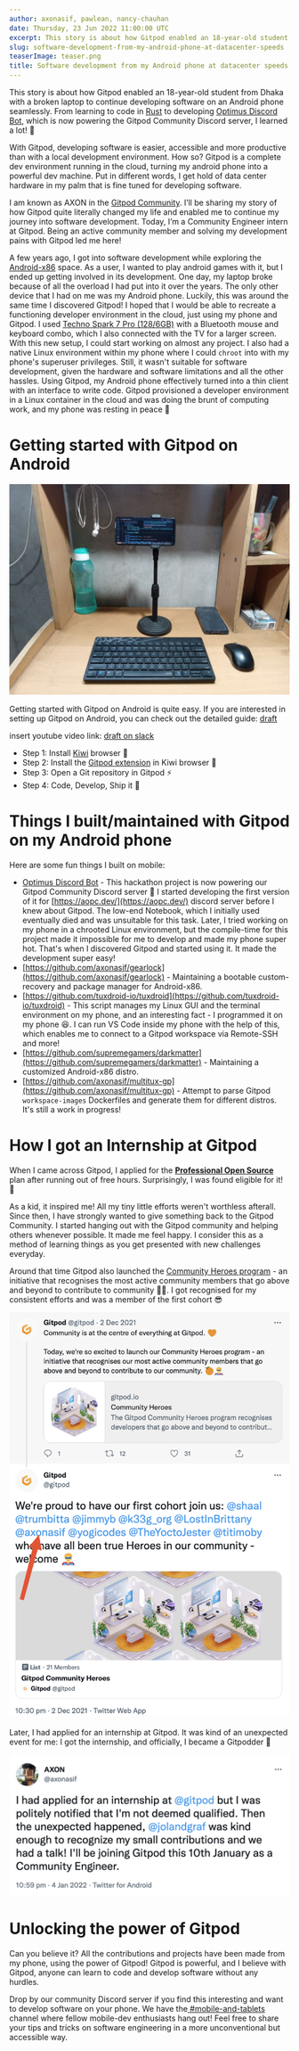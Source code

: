 ```yaml
---
author: axonasif, pawlean, nancy-chauhan
date: Thursday, 23 Jun 2022 11:00:00 UTC
excerpt: This story is about how Gitpod enabled an 18-year-old student from Dhaka with a broken laptop to continue developing software on an Android phone seamlessly
slug: software-development-from-my-android-phone-at-datacenter-speeds
teaserImage: teaser.png
title: Software development from my Android phone at datacenter speeds
---
```


<script context="module">
  export const prerender = true;
</script>

<!-- You have some errors, warnings, or alerts. If you are using reckless mode, turn it off to see inline alerts.
* ERRORs: 0
* WARNINGs: 0
* ALERTS: 4 -->

<!-- ![alt_text](images/image1.jpg "image_tooltip")
 \
_This is how my phone setup used to look like_ -->

This story is about how Gitpod enabled an 18-year-old student from Dhaka with a broken laptop to continue developing software on an Android phone seamlessly. From learning to code in [Rust](https://www.rust-lang.org/learn) to developing [Optimus Discord Bot](https://github.com/supremegamers/optimus), which is now powering the Gitpod Community Discord server, I learned a lot! 🥳

With Gitpod, developing software is easier, accessible and more productive than with a local development environment. How so? Gitpod is a complete dev environment running in the cloud, turning my android phone into a powerful dev machine. Put in different words, I get hold of data center hardware in my palm that is fine tuned for developing software.

I am known as AXON in the [Gitpod Community](https://www.gitpod.io/chat). I’ll be sharing my story of how Gitpod quite literally changed my life and enabled me to continue my journey into software development. Today, I’m a Community Engineer intern at Gitpod. Being an active community member and solving my development pains with Gitpod led me here!

A few years ago, I got into software development while exploring the [Android-x86](https://www.android-x86.org/) space. As a user, I wanted to play android games with it, but I ended up getting involved in its development. One day, my laptop broke because of all the overload I had put into it over the years. The only other device that I had on me was my Android phone. Luckily, this was around the same time I discovered Gitpod! I hoped that I would be able to recreate a functioning developer environment in the cloud, just using my phone and Gitpod. I used [Techno Spark 7 Pro (128/6GB)](https://www.gsmarena.com/tecno_spark_7_pro-10884.php) with a Bluetooth mouse and keyboard combo, which I also connected with the TV for a larger screen. With this new setup, I could start working on almost any project. I also had a native Linux environment within my phone where I could `chroot` into with my phone's superuser privileges. Still, it wasn't suitable for software development, given the hardware and software limitations and all the other hassles. Using Gitpod, my Android phone effectively turned into a thin client with an interface to write code. Gitpod provisioned a developer environment in a Linux container in the cloud and was doing the brunt of computing work, and my phone was resting in peace 🤣

# Getting started with Gitpod on Android

![my android setup](../../..../../../static/images/blog/software-development-from-my-android-phone-at-datacenter-speeds/20220412_004915681.jpg)

Getting started with Gitpod on Android is quite easy. If you are interested in setting up Gitpod on Android, you can check out the detailed guide: [draft](https://docs.google.com/document/d/18Y4fRCcO0pCGXrMbxNj-xqkcymn0laTvJep5Zhtc5UA/edit#)

insert youtube video link: [draft on slack](https://gitpod.slack.com/archives/C01LDA27WJC/p1654875261466739?thread_ts=1654626018.462279&cid=C01LDA27WJC)

- Step 1: Install [Kiwi](https://kiwibrowser.com/) browser 🥝
- Step 2: Install the [Gitpod extension](https://chrome.google.com/webstore/detail/gitpod-online-ide/dodmmooeoklaejobgleioelladacbeki) in Kiwi browser 🍊
- Step 3: Open a Git repository in Gitpod ⚡️
- Step 4: Code, Develop, Ship it 🚀

# Things I built/maintained with Gitpod on my Android phone

Here are some fun things I built on mobile:

- [Optimus Discord Bot](https://github.com/supremegamers/optimus) - This hackathon project is now powering our Gitpod Community Discord server 🎉 I started developing the first version of it for [https://aopc.dev/](https://aopc.dev/) discord server before I knew about Gitpod. The low-end Notebook, which I initially used eventually died and was unsuitable for this task. Later, I tried working on my phone in a chrooted Linux environment, but the compile-time for this project made it impossible for me to develop and made my phone super hot. That's when I discovered Gitpod and started using it. It made the development super easy!
- [https://github.com/axonasif/gearlock](https://github.com/axonasif/gearlock) - Maintaining a bootable custom-recovery and package manager for Android-x86.
- [https://github.com/tuxdroid-io/tuxdroid](https://github.com/tuxdroid-io/tuxdroid) - This script manages my Linux GUI and the terminal environment on my phone, and an interesting fact - I programmed it on my phone 😆. I can run VS Code inside my phone with the help of this, which enables me to connect to a Gitpod workspace via Remote-SSH and more!
- [https://github.com/supremegamers/darkmatter](https://github.com/supremegamers/darkmatter) - Maintaining a customized Android-x86 distro.
- [https://github.com/axonasif/multitux-gp](https://github.com/axonasif/multitux-gp) - Attempt to parse Gitpod `workspace-images` Dockerfiles and generate them for different distros. It's still a work in progress!

# How I got an Internship at Gitpod

When I came across Gitpod, I applied for the **[Professional Open Source](https://www.gitpod.io/docs/professional-open-source)** plan after running out of free hours. Surprisingly, I was found eligible for it! 🥳

As a kid, it inspired me! All my tiny little efforts weren't worthless afterall. Since then, I have strongly wanted to give something back to the Gitpod Community. I started hanging out with the Gitpod community and helping others whenever possible. It made me feel happy. I consider this as a method of learning things as you get presented with new challenges everyday.

Around that time Gitpod also launched the [Community Heroes program](https://www.gitpod.io/community/heroes) - an initiative that recognises the most active community members that go above and beyond to contribute to community 🍊🦸. I got recognised for my consistent efforts and was a member of the first cohort 😎

[![community heros](../../../static/images/blog/software-development-from-my-android-phone-at-datacenter-speeds/community_heros_tweet.png)](https://twitter.com/gitpod/status/1466452229309837313?s=20&t=3RxZdUpS8QSMn601harwNQ)

Later, I had applied for an internship at Gitpod. It was kind of an unexpected event for me: I got the internship, and officially, I became a Gitpodder 🍊

[![Mission passed: RESPECT 😝](../../../static/images/blog/software-development-from-my-android-phone-at-datacenter-speeds/internship_tweet.png)](https://twitter.com/axonasif/status/1478418230460907529?s=20&t=3RxZdUpS8QSMn601harwNQ)

# Unlocking the power of Gitpod

Can you believe it? All the contributions and projects have been made from my phone, using the power of Gitpod! Gitpod is powerful, and I believe with Gitpod, anyone can learn to code and develop software without any hurdles.

Drop by our community Discord server if you find this interesting and want to develop software on your phone. We have the[ #mobile-and-tablets](https://discord.com/channels/816244985187008514/890901203624534026) channel where fellow mobile-dev enthusiasts hang out! Feel free to share your tips and tricks on software engineering in a more unconventional but accessible way.
